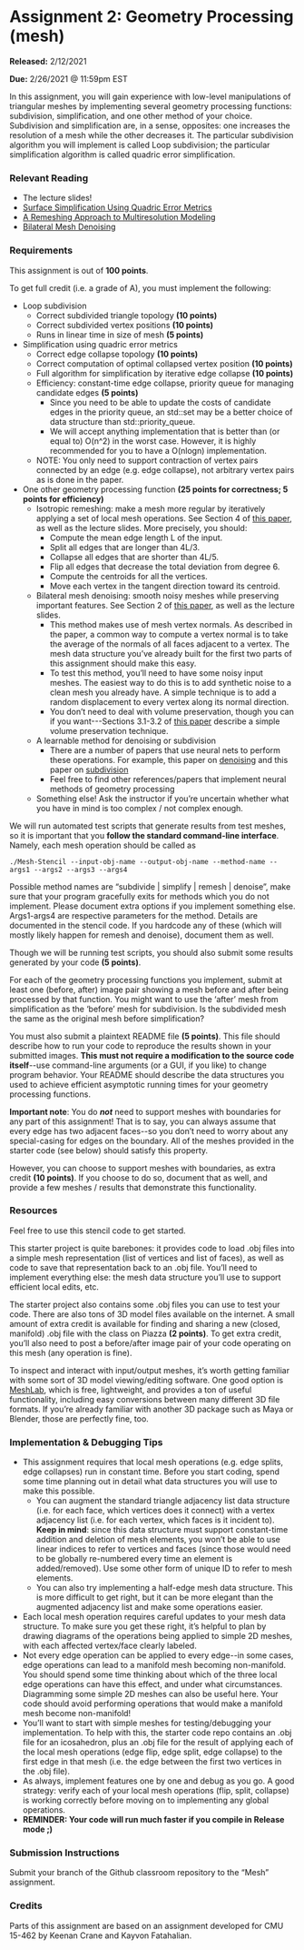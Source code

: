 # Assignment 2: Geometry Processing (mesh)

**Released:** 2/12/2021

**Due:** 2/26/2021 @ 11:59pm EST

In this assignment, you will gain experience with low-level manipulations of triangular meshes by implementing several geometry processing functions: subdivision, simplification, and one other method of your choice. Subdivision and simplification are, in a sense, opposites: one increases the resolution of a mesh while the other decreases it. The particular subdivision algorithm you will implement is called Loop subdivision; the particular simplification algorithm is called quadric error simplification.

### Relevant Reading
* The lecture slides!
* [Surface Simplification Using Quadric Error Metrics](http://www.cs.cmu.edu/~./garland/quadrics/quadrics.html)
* [A Remeshing Approach to Multiresolution Modeling](http://citeseerx.ist.psu.edu/viewdoc/download?doi=10.1.1.86.7407&rep=rep1&type=pdf)
* [Bilateral Mesh Denoising](http://citeseerx.ist.psu.edu/viewdoc/download?doi=10.1.1.14.1033&rep=rep1&type=pdf)

### Requirements
This assignment is out of **100 points**.

To get full credit (i.e. a grade of A), you must implement the following:
* Loop subdivision
  * Correct subdivided triangle topology **(10 points)**
  * Correct subdivided vertex positions **(10 points)**
  * Runs in linear time in size of mesh **(5 points)**
* Simplification using quadric error metrics
  * Correct edge collapse topology **(10 points)**
  * Correct computation of optimal collapsed vertex position **(10 points)**
  * Full algorithm for simplification by iterative edge collapse **(10 points)**
  * Efficiency: constant-time edge collapse, priority queue for managing candidate edges **(5 points)**
    * Since you need to be able to update the costs of candidate edges in the priority queue, an std::set may be a better choice of data structure than std::priority_queue.
    * We will accept anything implementation that is better than (or equal to) O(n^2) in the worst case. However, it is highly recommended for you to have a O(nlogn) implementation.
  * NOTE: You only need to support contraction of vertex pairs connected by an edge (e.g. edge collapse), not arbitrary vertex pairs as is done in the paper.
* One other geometry processing function **(25 points for correctness; 5 points for efficiency)**
  * Isotropic remeshing: make a mesh more regular by iteratively applying a set of local mesh operations. See Section 4 of [this paper](http://citeseerx.ist.psu.edu/viewdoc/download?doi=10.1.1.86.7407&rep=rep1&type=pdf), as well as the lecture slides. More precisely, you should:
    * Compute the mean edge length L of the input.
    * Split all edges that are longer than 4L/3.
    * Collapse all edges that are shorter than 4L/5.
    * Flip all edges that decrease the total deviation from degree 6.
    * Compute the centroids for all the vertices.
    * Move each vertex in the tangent direction toward its centroid.
  * Bilateral mesh denoising: smooth noisy meshes while preserving important features. See Section 2 of [this paper](http://citeseerx.ist.psu.edu/viewdoc/download?doi=10.1.1.14.1033&rep=rep1&type=pdf), as well as the lecture slides.
    * This method makes use of mesh vertex normals. As described in the paper, a common way to compute a vertex normal is to take the average of the normals of all faces adjacent to a vertex. The mesh data structure you’ve already built for the first two parts of this assignment should make this easy.
    * To test this method, you’ll need to have some noisy input meshes. The easiest way to do this is to add synthetic noise to a clean mesh you already have. A simple technique is to add a random displacement to every vertex along its normal direction.
    * You don’t need to deal with volume preservation, though you can if you want---Sections 3.1-3.2 of [this paper](http://multires.caltech.edu/pubs/ImplicitFairing.pdf) describe a simple volume preservation technique.
  * A learnable method for denoising or subdivision
    * There are a number of papers that use neural nets to perform these operations. For example, this paper on [denoising](https://arxiv.org/pdf/1903.04015.pdf) and this paper on [subdivision](https://arxiv.org/pdf/2005.01819.pdf)
    * Feel free to find other references/papers that implement neural methods of geometry processing
  * Something else! Ask the instructor if you’re uncertain whether what you have in mind is too complex / not complex enough.

We will run automated test scripts that generate results from test meshes, so it is important that you **follow the standard command-line interface**. Namely, each mesh operation should be called as 

`./Mesh-Stencil --input-obj-name --output-obj-name --method-name --args1 --args2 --args3 --args4`

Possible method names are “subdivide | simplify | remesh | denoise”, make sure that your program gracefully exits for methods which you do not implement. Please document extra options if you implement something else. Args1-args4 are respective parameters for the method. Details are documented in the stencil code. If you hardcode any of these (which will mostly likely happen for remesh and denoise), document them as well.

Though we will be running test scripts, you should also submit some results generated by your code **(5 points)**.

For each of the geometry processing functions you implement, submit at least one (before, after) image pair showing a mesh before and after being processed by that function.
You might want to use the ‘after’ mesh from simplification as the ‘before’ mesh for subdivision. Is the subdivided mesh the same as the original mesh before simplification? 

You must also submit a plaintext README file **(5 points)**.
This file should describe how to run your code to reproduce the results shown in your submitted images. **This must not require a modification to the source code itself**--use command-line arguments (or a GUI, if you like) to change program behavior.
Your README should describe the data structures you used to achieve efficient asymptotic running times for your geometry processing functions.

**Important note**: You do **_not_** need to support meshes with boundaries for any part of this assignment! That is to say, you can always assume that every edge has two adjacent faces--so you don’t need to worry about any special-casing for edges on the boundary. All of the meshes provided in the starter code (see below) should satisfy this property.

However, you can choose to support meshes with boundaries, as extra credit **(10 points)**.
If you choose to do so, document that as well, and provide a few meshes / results that demonstrate this functionality.

### Resources
Feel free to use this stencil code to get started.

This starter project is quite barebones: it provides code to load .obj files into a simple mesh representation (list of vertices and list of faces), as well as code to save that representation back to an .obj file. You’ll need to implement everything else: the mesh data structure you’ll use to support efficient local edits, etc.

The starter project also contains some .obj files you can use to test your code. There are also tons of 3D model files available on the internet. A small amount of extra credit is available for finding and sharing a new (closed, manifold) .obj file with the class on Piazza **(2 points)**. To get extra credit, you’ll also need to post a before/after image pair of your code operating on this mesh (any operation is fine).

To inspect and interact with input/output meshes, it’s worth getting familiar with some sort of 3D model viewing/editing software. One good option is [MeshLab](https://www.meshlab.net/), which is free, lightweight, and provides a ton of useful functionality, including easy conversions between many different 3D file formats. If you’re already familiar with another 3D package such as Maya or Blender, those are perfectly fine, too.

### Implementation & Debugging Tips
* This assignment requires that local mesh operations (e.g. edge splits, edge collapses) run in constant time. Before you start coding, spend some time planning out in detail what data structures you will use to make this possible.
  * You can augment the standard triangle adjacency list data structure (i.e. for each face, which vertices does it connect) with a vertex adjacency list (i.e. for each vertex, which faces is it incident to). **Keep in mind**: since this data structure must support constant-time addition and deletion of mesh elements, you won’t be able to use linear indices to refer to vertices and faces (since those would need to be globally re-numbered every time an element is added/removed). Use some other form of unique ID to refer to mesh elements.
  * You can also try implementing a half-edge mesh data structure. This is more difficult to get right, but it can be more elegant than the augmented adjacency list and make some operations easier.
* Each local mesh operation requires careful updates to your mesh data structure. To make sure you get these right, it’s helpful to plan by drawing diagrams of the operations being applied to simple 2D meshes, with each affected vertex/face clearly labeled.
* Not every edge operation can be applied to every edge--in some cases, edge operations can lead to a manifold mesh becoming non-manifold. You should spend some time thinking about which of the three local edge operations can have this effect, and under what circumstances. Diagramming some simple 2D meshes can also be useful here. Your code should avoid performing operations that would make a manifold mesh become non-manifold!
* You’ll want to start with simple meshes for testing/debugging your implementation. To help with this, the starter code repo contains an .obj file for an icosahedron, plus an .obj file for the result of applying each of the local mesh operations (edge flip, edge split, edge collapse) to the first edge in that mesh (i.e. the edge between the first two vertices in the .obj file).
* As always, implement features one by one and debug as you go. A good strategy: verify each of your local mesh operations (flip, split, collapse) is working correctly before moving on to implementing any global operations.
* **REMINDER: Your code will run much faster if you compile in Release mode ;)**

### Submission Instructions
Submit your branch of the Github classroom repository to the “Mesh” assignment.

### Credits
Parts of this assignment are based on an assignment developed for CMU 15-462 by Keenan Crane and Kayvon Fatahalian.
